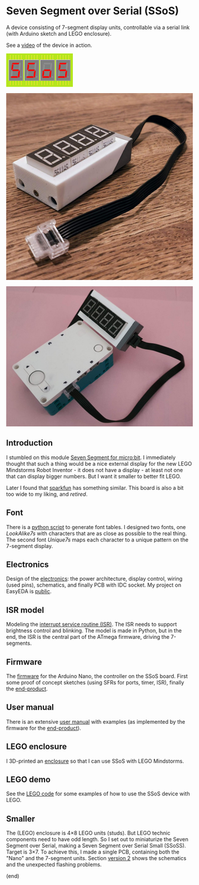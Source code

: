 # Seven Segment over Serial (SSoS)
A device consisting of 7-segment display units, controllable via a serial link (with Arduino sketch and LEGO enclosure).

See a [video](https://youtu.be/2fTZVQPiG7E) of the device in action.

![logo](SSoS180x90.png)

![SSoS for LEGO](enclosure/assembled-cable.jpg)

![Connected to the hub](enclosure/assembled-mounted.jpg)

## Introduction
I stumbled on this module [Seven Segment for micro:bit](http://www.monkmakes.com/mb_7_seg.html).
I immediately thought that such a thing would be a nice external display for the new LEGO Mindstorms Robot Inventor - it
does not have a display - at least not one that can display bigger numbers. But I want it smaller to better fit LEGO.

Later I found that [sparkfun](https://learn.sparkfun.com/tutorials/using-the-serial-7-segment-display/all) has something similar.
This board is also a bit too wide to my liking, and _retired_.


## Font
There is a [python script](font) to generate font tables. 
I designed two fonts, one _LookAlike7s_ with characters that are as close as possible to the real thing.
The second font _Unique7s_ maps each character to a unique pattern on the 7-segment display.


## Electronics
Design of the [electronics](electronics): the power architecture, display control, wiring (used pins), schematics, and finally PCB with IDC socket.
My project on EasyEDA is [public](https://oshwlab.com/maartenpennings/ssos).


## ISR model
Modeling the [interrupt service routine (ISR)](isr). The ISR needs to support brightness control and blinking.
The model is made in Python, but in the end, the ISR is the central part of the ATmega firmware, driving the 7-segments.


## Firmware
The [firmware](firmware) for the Arduino Nano, the controller on the SSoS board.
First some proof of concept sketches (using SFRs for ports, timer, ISR), finally the [end-product](firmware/SSoS).


## User manual
There is an extensive [user manual](manual) with examples (as implemented by the firmware for the [end-product](firmware/SSoS)).


## LEGO enclosure 
I 3D-printed an [enclosure](enclosure) so that I can use SSoS with LEGO Mindstorms.


## LEGO demo
See the [LEGO code](legocode) for some examples of how to use the SSoS device with LEGO.

## Smaller
The (LEGO) enclosure is 4×8 LEGO units (studs). But LEGO technic components need to have odd length.
So I set out to miniaturize the Seven Segment over Serial, making a Seven Segment over Serial Small (SSoSS).
Target is 3×7. To achieve this, I made a single PCB, containing both the "Nano" and the 7-segment units.
Section [version 2](electronics2) shows the schematics and the unexpected flashing problems.

(end)
